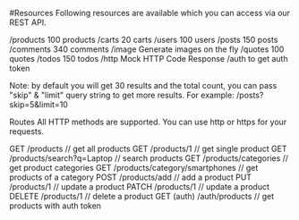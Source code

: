#Resources
Following resources are available which you can access via our REST API.

/products	100 products
/carts	20 carts
/users	100 users
/posts	150 posts
/comments	340 comments
/image	Generate images on the fly
/quotes	100 quotes
/todos	150 todos
/http	Mock HTTP Code Response
/auth	to get auth token

Note: by default you will get 30 results and the total count, you can pass "skip" & "limit" query string to get more results.
For example: /posts?skip=5&limit=10

Routes
All HTTP methods are supported. You can use http or https for your requests.

GET	/products	// get all products
GET	/products/1	// get single product
GET	/products/search?q=Laptop	// search products
GET	/products/categories	// get product categories
GET	/products/category/smartphones	// get products of a category
POST	/products/add	// add a product
PUT	/products/1	// update a product
PATCH	/products/1	// update a product
DELETE	/products/1	// delete a product
GET (auth)	/auth/products	// get products with auth token